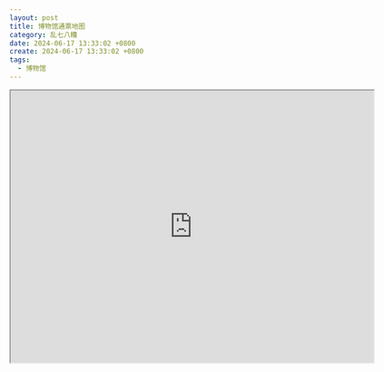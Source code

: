 ```yaml
---
layout: post
title: 博物馆通票地图
category: 乱七八糟
date: 2024-06-17 13:33:02 +0800
create: 2024-06-17 13:33:02 +0800
tags:
  - 博物馆
---
```


<iframe src="https://www.google.com/maps/d/embed?mid=14MSeurvRGJXtiyzmgLbrhxMWkZNYZI8&hl=zh-CN&ehbc=2E312F" width="640" height="480"></iframe>

